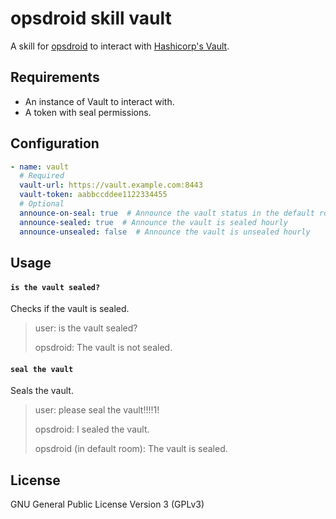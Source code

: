 # opsdroid skill vault

A skill for [opsdroid](https://github.com/opsdroid/opsdroid) to interact with [Hashicorp's Vault](https://www.vaultproject.io).

## Requirements

* An instance of Vault to interact with.
* A token with seal permissions.

## Configuration

```yaml
- name: vault
  # Required
  vault-url: https://vault.example.com:8443
  vault-token: aabbccddee1122334455
  # Optional
  announce-on-seal: true  # Announce the vault status in the default room on seal
  announce-sealed: true  # Announce the vault is sealed hourly
  announce-unsealed: false  # Announce the vault is unsealed hourly
```

## Usage

#### `is the vault sealed?`

Checks if the vault is sealed.

> user: is the vault sealed?
>
> opsdroid: The vault is not sealed.

#### `seal the vault`

Seals the vault.

> user: please seal the vault!!!!1!
>
> opsdroid: I sealed the vault.
>
> opsdroid (in default room): The vault is sealed.

## License

GNU General Public License Version 3 (GPLv3)
